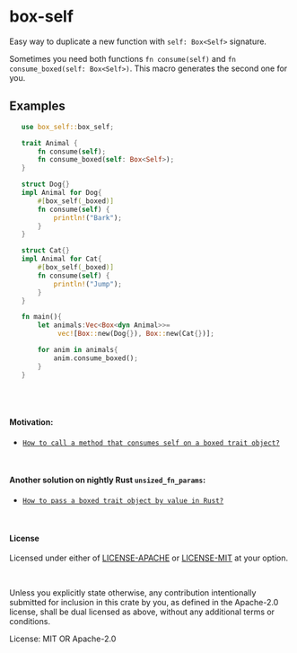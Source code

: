 # box-self

Easy way to duplicate a new function with `self: Box<Self>` signature.

Sometimes you need both functions `fn consume(self)` and `fn consume_boxed(self: Box<Self>)`. This macro generates the second one for you.

## Examples
```rust
   use box_self::box_self;

   trait Animal {
       fn consume(self);
       fn consume_boxed(self: Box<Self>);
   }

   struct Dog{}
   impl Animal for Dog{
       #[box_self(_boxed)]
       fn consume(self) {
           println!("Bark");
       }
   }

   struct Cat{}
   impl Animal for Cat{
       #[box_self(_boxed)]
       fn consume(self) {
           println!("Jump");
       }
   }

   fn main(){
       let animals:Vec<Box<dyn Animal>>=
            vec![Box::new(Dog{}), Box::new(Cat{})];

       for anim in animals{
           anim.consume_boxed();
       }
   }
```

<br><br>
#### Motivation:
- [`How to call a method that consumes self on a boxed trait object?`]

[`How to call a method that consumes self on a boxed trait object?`]: https://stackoverflow.com/questions/46620790/how-to-call-a-method-that-consumes-self-on-a-boxed-trait-object
<br>

#### Another solution on nightly Rust `unsized_fn_params`:
- [`How to pass a boxed trait object by value in Rust?`]

[`How to pass a boxed trait object by value in Rust?`]: https://stackoverflow.com/questions/65261399/how-to-pass-a-boxed-trait-object-by-value-in-rust
<br>

#### License
Licensed under either of [LICENSE-APACHE](LICENSE-APACHE) or [LICENSE-MIT](LICENSE-MIT)  at your option.

<br>

Unless you explicitly state otherwise, any contribution intentionally submitted
for inclusion in this crate by you, as defined in the Apache-2.0 license, shall
be dual licensed as above, without any additional terms or conditions.

License: MIT OR Apache-2.0
